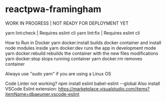 # reactpwa-framingham

WORK IN PROGRESS | NOT READY FOR DEPLOYMENT YET

  yarn lint:check | Requires eslint cli
  yarn lint:fix | Requires eslint cli

How to Run in Docker
  yarn docker:install builds docker container and install node modules inside
  yarn docker:dev runs the app in development mode
  yarn docker:rebuild rebuilds the container with the new files modifications
  yarn docker:stop stops running container
  yarn docker:rm removes container 

Always use "sudo yarn" if you are using a Linux OS

Code Linter not working?
npm install eslint babel-eslint --global
Also install VSCode Eslint extension: https://marketplace.visualstudio.com/items?itemName=dbaeumer.vscode-eslint